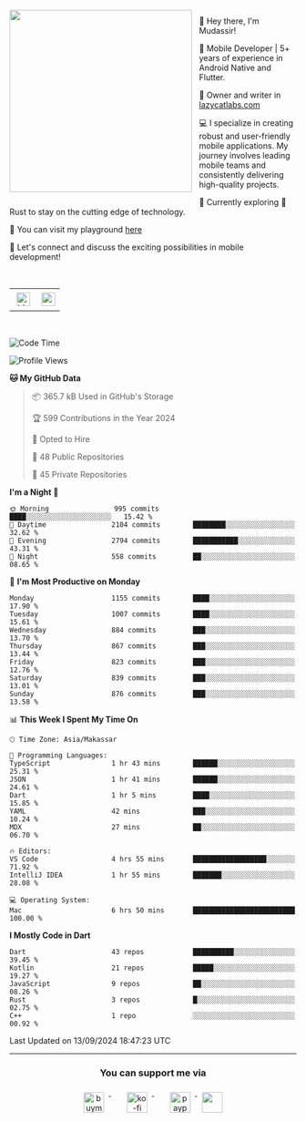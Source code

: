 <a href="https://lazycatlabs.com/" target="_blank">
<img 
  src="https://github-production-user-asset-6210df.s3.amazonaws.com/1531684/281783264-5b2e172d-feb8-40de-9846-a70379b758fb.png" 
  style="margin-top:20px;margin-right:13px;margin-bottom:20px"
  align="left" 
  height="320px"
/>
</a>
<br>
<p>
 👋 Hey there, I'm Mudassir!

🚀 Mobile Developer | 5+ years of experience in Android Native and Flutter.

📝 Owner and writer in [lazycatlabs.com](https://lazycatlabs.com)

💻 I specialize in creating robust and user-friendly mobile applications. My journey involves leading mobile teams and consistently delivering high-quality projects.

🌱 Currently exploring 🦀 Rust to stay on the cutting edge of technology.

🛝 You can visit my playground [here](https://github.com/lazycatlabs)

🔗 Let's connect and discuss the exciting possibilities in mobile development!

<br>

<table style="border:none; border-collapse:collapse; cellspacing:0; cellpadding:0">
    <tr>
        <td>
           <a href="https://www.linkedin.com/in/lzyct/" target="_blank">
              <img src="https://github.com/ukieTux/ukieTux/blob/master/assets/linkedin.svg" alt="LinkedIn" style="vertical-align:top; margin:4px" height=24>
          </a>
        </td>
        <td>
           <a href = "https://www.upwork.com/freelancers/~01913209d41be922f1?viewMode=1">
              <img src="https://img.shields.io/badge/UpWork-6FDA44?logo=Upwork&logoColor=white" height=24/>
           </a>
        </td>
    </tr>
</table>

<br>

<!--START_SECTION:waka-->
![Code Time](http://img.shields.io/badge/Code%20Time-6%2C381%20hrs%2039%20mins-blue)

![Profile Views](http://img.shields.io/badge/Profile%20Views-1-blue)

**🐱 My GitHub Data** 

> 📦 365.7 kB Used in GitHub's Storage 
 > 
> 🏆 599 Contributions in the Year 2024
 > 
> 💼 Opted to Hire
 > 
> 📜 48 Public Repositories 
 > 
> 🔑 45 Private Repositories 
 > 
**I'm a Night 🦉** 

```text
🌞 Morning                995 commits         ████░░░░░░░░░░░░░░░░░░░░░   15.42 % 
🌆 Daytime                2104 commits        ████████░░░░░░░░░░░░░░░░░   32.62 % 
🌃 Evening                2794 commits        ███████████░░░░░░░░░░░░░░   43.31 % 
🌙 Night                  558 commits         ██░░░░░░░░░░░░░░░░░░░░░░░   08.65 % 
```
📅 **I'm Most Productive on Monday** 

```text
Monday                   1155 commits        ████░░░░░░░░░░░░░░░░░░░░░   17.90 % 
Tuesday                  1007 commits        ████░░░░░░░░░░░░░░░░░░░░░   15.61 % 
Wednesday                884 commits         ███░░░░░░░░░░░░░░░░░░░░░░   13.70 % 
Thursday                 867 commits         ███░░░░░░░░░░░░░░░░░░░░░░   13.44 % 
Friday                   823 commits         ███░░░░░░░░░░░░░░░░░░░░░░   12.76 % 
Saturday                 839 commits         ███░░░░░░░░░░░░░░░░░░░░░░   13.01 % 
Sunday                   876 commits         ███░░░░░░░░░░░░░░░░░░░░░░   13.58 % 
```


📊 **This Week I Spent My Time On** 

```text
🕑︎ Time Zone: Asia/Makassar

💬 Programming Languages: 
TypeScript               1 hr 43 mins        ██████░░░░░░░░░░░░░░░░░░░   25.31 % 
JSON                     1 hr 41 mins        ██████░░░░░░░░░░░░░░░░░░░   24.61 % 
Dart                     1 hr 5 mins         ████░░░░░░░░░░░░░░░░░░░░░   15.85 % 
YAML                     42 mins             ███░░░░░░░░░░░░░░░░░░░░░░   10.24 % 
MDX                      27 mins             ██░░░░░░░░░░░░░░░░░░░░░░░   06.70 % 

🔥 Editors: 
VS Code                  4 hrs 55 mins       ██████████████████░░░░░░░   71.92 % 
IntelliJ IDEA            1 hr 55 mins        ███████░░░░░░░░░░░░░░░░░░   28.08 % 

💻 Operating System: 
Mac                      6 hrs 50 mins       █████████████████████████   100.00 % 
```

**I Mostly Code in Dart** 

```text
Dart                     43 repos            ██████████░░░░░░░░░░░░░░░   39.45 % 
Kotlin                   21 repos            █████░░░░░░░░░░░░░░░░░░░░   19.27 % 
JavaScript               9 repos             ██░░░░░░░░░░░░░░░░░░░░░░░   08.26 % 
Rust                     3 repos             █░░░░░░░░░░░░░░░░░░░░░░░░   02.75 % 
C++                      1 repo              ░░░░░░░░░░░░░░░░░░░░░░░░░   00.92 % 
```




 Last Updated on 13/09/2024 18:47:23 UTC
<!--END_SECTION:waka-->



---
<h3 align="center">You can support me via</h3>
<p align="center">
  <a href="https://www.buymeacoffee.com/Lzyct" target="_blank">
    <img src="https://www.buymeacoffee.com/assets/img/guidelines/download-assets-sm-2.svg" alt="buymeacoffe" style="vertical-align:top; margin:8px" height="36">
  </a>&nbsp;&nbsp;&nbsp;&nbsp;
   <a href="https://ko-fi.com/Lzyct" target="_blank">
    <img src="https://help.ko-fi.com/system/photos/3604/0095/9793/logo_circle.png" alt="ko-fi" style="vertical-align:top; margin:8px" height="36">
  </a>&nbsp;&nbsp;&nbsp;&nbsp;
  <a href="https://paypal.me/ukieTux" target="_blank">
    <img src="https://blog.zoom.us/wp-content/uploads/2019/08/paypal.png" alt="paypal" style="vertical-align:top; margin:8px" height="36">
  </a>
  <a href="https://saweria.co/Lzyct" target="_blank">
   <img src="https://1.bp.blogspot.com/-7OuHSxaNk6A/X92QPg8L9kI/AAAAAAAAG0E/lUzKf_uuVP8jCqvXpA7juh_l-TfK2jnbwCLcBGAsYHQ/s16000/SAWERIA.webp" style="vertical-align:top; margin:8px" height="36">
  </a>
</p>
<br><br>
